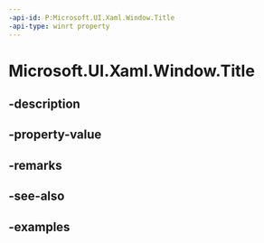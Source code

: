 ```yaml
---
-api-id: P:Microsoft.UI.Xaml.Window.Title
-api-type: winrt property
---
```


# Microsoft.UI.Xaml.Window.Title

<!--
public string Title { get; set; }
-->


## -description

## -property-value

## -remarks

## -see-also

## -examples


